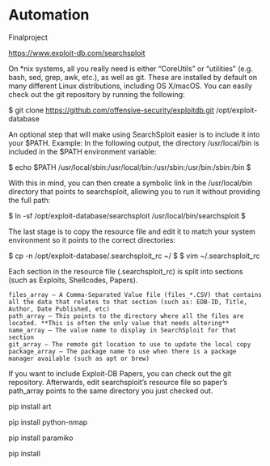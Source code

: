 # Automation
Finalproject

https://www.exploit-db.com/searchsploit


On *nix systems, all you really need is either “CoreUtils” or “utilities” (e.g. bash, sed, grep, awk, etc.), as well as git. These are installed by default on many different Linux distributions, including OS X/macOS.
You can easily check out the git repository by running the following:

$ git clone https://github.com/offensive-security/exploitdb.git /opt/exploit-database

An optional step that will make using SearchSploit easier is to include it into your $PATH.
Example: In the following output, the directory /usr/local/bin is included in the $PATH environment variable:

$ echo $PATH
/usr/local/sbin:/usr/local/bin:/usr/sbin:/usr/bin:/sbin:/bin
$

With this in mind, you can then create a symbolic link in the /usr/local/bin directory that points to searchsploit, allowing you to run it without providing the full path:

$ ln -sf /opt/exploit-database/searchsploit /usr/local/bin/searchsploit
$

The last stage is to copy the resource file and edit it to match your system environment so it points to the correct directories:

$ cp -n /opt/exploit-database/.searchsploit_rc ~/
$
$ vim ~/.searchsploit_rc

Each section in the resource file (.searchsploit_rc) is split into sections (such as Exploits, Shellcodes, Papers).

    files_array – A Comma-Separated Value file (files_*.CSV) that contains all the data that relates to that section (such as: EDB-ID, Title, Author, Date Published, etc)
    path_array – This points to the directory where all the files are located. **This is often the only value that needs altering**
    name_array – The value name to display in SearchSploit for that section
    git_array – The remote git location to use to update the local copy
    package_array – The package name to use when there is a package manager available (such as apt or brew)

If you want to include Exploit-DB Papers, you can check out the git repository. Afterwards, edit searchsploit’s resource file so paper’s path_array points to the same directory you just checked out.


pip install art

pip install python-nmap

pip install paramiko

pip install 
